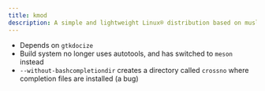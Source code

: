 ```yaml
---
title: kmod
description: A simple and lightweight Linux® distribution based on musl libc and toybox
---
```


- Depends on `gtkdocize`
- Build system no longer uses autotools, and has switched to `meson` instead
- `--without-bashcompletiondir` creates a directory called `crossno` where completion files are installed (a bug)
